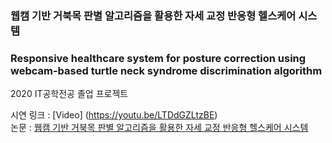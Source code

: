 ### 웹캠 기반 거북목 판별 알고리즘을 활용한 자세 교정 반응형 헬스케어 시스템  
### Responsive healthcare system for posture correction using webcam-based turtle neck syndrome discrimination algorithm

2020 IT공학전공 졸업 프로젝트

시연 링크 : [Video] (https://youtu.be/LTDdGZLtzBE)  
논문 : [웹캠 기반 거북목 판별 알고리즘을 활용한
자세 교정 반응형 헬스케어 시스템](https://www.koreascience.or.kr/article/JAKO202106763002134.pdf)
